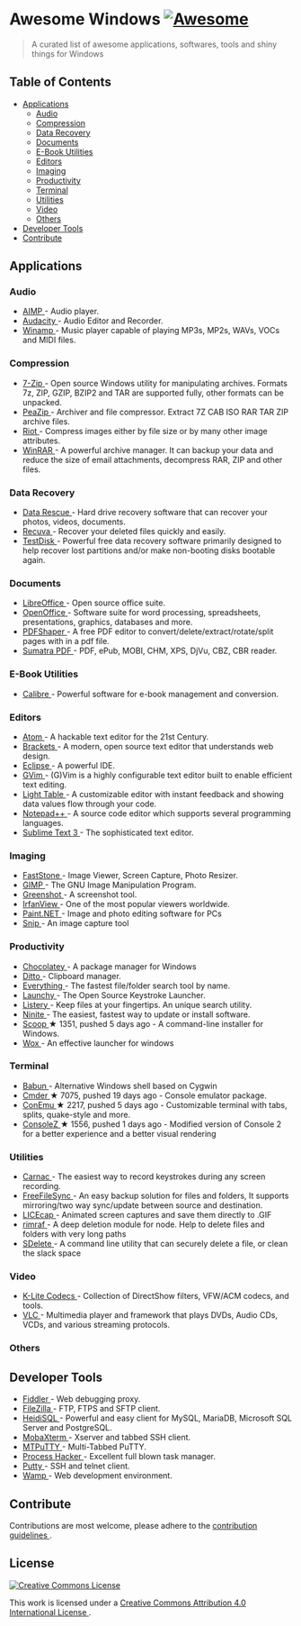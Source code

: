 <h1>
 Awesome Windows
 <a href="https://github.com/sindresorhus/awesome">
  <img alt="Awesome" src="https://cdn.rawgit.com/sindresorhus/awesome/d7305f38d29fed78fa85652e3a63e154dd8e8829/media/badge.svg"/>
 </a>
</h1>
<blockquote>
 <p>
  A curated list of awesome applications, softwares, tools and shiny things for Windows
 </p>
</blockquote>
<h2>
 Table of Contents
</h2>
<ul>
 <li>
  <a href="#applications">
   Applications
  </a>
  <ul>
   <li>
    <a href="#audio">
     Audio
    </a>
   </li>
   <li>
    <a href="#compression">
     Compression
    </a>
   </li>
   <li>
    <a href="#data-recovery">
     Data Recovery
    </a>
   </li>
   <li>
    <a href="#documents">
     Documents
    </a>
   </li>
   <li>
    <a href="#e-book-utilities">
     E-Book Utilities
    </a>
   </li>
   <li>
    <a href="#editors">
     Editors
    </a>
   </li>
   <li>
    <a href="#imaging">
     Imaging
    </a>
   </li>
   <li>
    <a href="#productivity">
     Productivity
    </a>
   </li>
   <li>
    <a href="#terminal">
     Terminal
    </a>
   </li>
   <li>
    <a href="#utilities">
     Utilities
    </a>
   </li>
   <li>
    <a href="#video">
     Video
    </a>
   </li>
   <li>
    <a href="#others">
     Others
    </a>
   </li>
  </ul>
 </li>
 <li>
  <a href="#developer-tools">
   Developer Tools
  </a>
 </li>
 <li>
  <a href="#contribute">
   Contribute
  </a>
 </li>
</ul>
<h2>
 Applications
</h2>
<h3>
 Audio
</h3>
<ul>
 <li>
  <a href="http://www.aimp.ru/">
   AIMP
  </a>
  - Audio player.
 </li>
 <li>
  <a href="http://audacityteam.org/">
   Audacity
  </a>
  - Audio Editor and Recorder.
 </li>
 <li>
  <a href="http://www.winamp.com/">
   Winamp
  </a>
  - Music player capable of playing MP3s, MP2s, WAVs, VOCs and MIDI files.
 </li>
</ul>
<h3>
 Compression
</h3>
<ul>
 <li>
  <a href="http://www.7-zip.org/">
   7-Zip
  </a>
  - Open source Windows utility for manipulating archives. Formats 7z, ZIP, GZIP, BZIP2 and TAR are supported fully, other formats can be unpacked.
 </li>
 <li>
  <a href="http://www.peazip.org/">
   PeaZip
  </a>
  - Archiver and file compressor. Extract 7Z CAB ISO RAR TAR ZIP archive files.
 </li>
 <li>
  <a href="http://luci.criosweb.ro/riot/">
   Riot
  </a>
  - Compress images either by file size or by many other image attributes.
 </li>
 <li>
  <a href="http://www.rarlab.com/">
   WinRAR
  </a>
  -  A powerful archive manager. It can backup your data and reduce the size of email attachments, decompress RAR, ZIP and other files.
 </li>
</ul>
<h3>
 Data Recovery
</h3>
<ul>
 <li>
  <a href="https://www.prosofteng.com/datarescuepc3/">
   Data Rescue
  </a>
  - Hard drive recovery software that can recover your photos, videos, documents.
 </li>
 <li>
  <a href="https://www.piriform.com/recuva">
   Recuva
  </a>
  - Recover your deleted files quickly and easily.
 </li>
 <li>
  <a href="http://www.cgsecurity.org/wiki/TestDisk">
   TestDisk
  </a>
  -  Powerful free data recovery software primarily designed to help recover lost partitions and/or make non-booting disks bootable again.
 </li>
</ul>
<h3>
 Documents
</h3>
<ul>
 <li>
  <a href="https://www.libreoffice.org/">
   LibreOffice
  </a>
  - Open source office suite.
 </li>
 <li>
  <a href="https://www.openoffice.org/">
   OpenOffice
  </a>
  - Software suite for word processing, spreadsheets, presentations, graphics, databases and more.
 </li>
 <li>
  <a href="http://www.pdfshaper.com/">
   PDFShaper
  </a>
  - A free PDF editor to convert/delete/extract/rotate/split pages with in a pdf file.
 </li>
 <li>
  <a href="http://www.sumatrapdfreader.org/free-pdf-reader.html">
   Sumatra PDF
  </a>
  - PDF, ePub, MOBI, CHM, XPS, DjVu, CBZ, CBR reader.
 </li>
</ul>
<h3>
 E-Book Utilities
</h3>
<ul>
 <li>
  <a href="http://calibre-ebook.com/">
   Calibre
  </a>
  - Powerful software for e-book management and conversion.
 </li>
</ul>
<h3>
 Editors
</h3>
<ul>
 <li>
  <a href="https://atom.io/">
   Atom
  </a>
  - A hackable text editor for the 21st Century.
 </li>
 <li>
  <a href="http://brackets.io/">
   Brackets
  </a>
  - A modern, open source text editor that understands web design.
 </li>
 <li>
  <a href="https://eclipse.org/downloads/">
   Eclipse
  </a>
  - A powerful IDE.
 </li>
 <li>
  <a href="http://www.vim.org/download.php#pc">
   GVim
  </a>
  - (G)Vim is a highly configurable text editor built to enable efficient text editing.
 </li>
 <li>
  <a href="http://lighttable.com/">
   Light Table
  </a>
  - A customizable editor with instant feedback and showing data values flow through your code.
 </li>
 <li>
  <a href="https://notepad-plus-plus.org/">
   Notepad++
  </a>
  - A source code editor which supports several programming languages.
 </li>
 <li>
  <a href="http://www.sublimetext.com/3">
   Sublime Text 3
  </a>
  - The sophisticated text editor.
 </li>
</ul>
<h3>
 Imaging
</h3>
<ul>
 <li>
  <a href="http://www.faststone.org/">
   FastStone
  </a>
  - Image Viewer, Screen Capture, Photo Resizer.
 </li>
 <li>
  <a href="http://www.gimp.org/">
   GIMP
  </a>
  - The GNU Image Manipulation Program.
 </li>
 <li>
  <a href="http://getgreenshot.org/">
   Greenshot
  </a>
  - A screenshot tool.
 </li>
 <li>
  <a href="http://www.irfanview.com/">
   IrfanView
  </a>
  - One of the most popular viewers worldwide.
 </li>
 <li>
  <a href="http://www.getpaint.net/index.html">
   Paint.NET
  </a>
  - Image and photo editing software for PCs
 </li>
 <li>
  <a href="https://mix.office.com/Snip">
   Snip
  </a>
  - An image capture tool
 </li>
</ul>
<h3>
 Productivity
</h3>
<ul>
 <li>
  <a href="https://chocolatey.org/">
   Chocolatey
  </a>
  - A package manager for Windows
 </li>
 <li>
  <a href="http://ditto-cp.sourceforge.net/">
   Ditto
  </a>
  - Clipboard manager.
 </li>
 <li>
  <a href="http://www.voidtools.com/">
   Everything
  </a>
  - The fastest file/folder search tool by name.
 </li>
 <li>
  <a href="http://www.launchy.net/">
   Launchy
  </a>
  - The Open Source Keystroke Launcher.
 </li>
 <li>
  <a href="http://www.listary.com/">
   Listery
  </a>
  - Keep files at your fingertips. An unique search utility.
 </li>
 <li>
  <a href="https://ninite.com/">
   Ninite
  </a>
  - The easiest, fastest way to update or install software.
 </li>
 <li>
  <a href="https://github.com/lukesampson/scoop">
   Scoop
  </a>
  <span>
   &#9733 1351, pushed 5 days ago
  </span>
  - A command-line installer for Windows.
 </li>
 <li>
  <a href="http://www.getwox.com/">
   Wox
  </a>
  - An effective launcher for windows
 </li>
</ul>
<h3>
 Terminal
</h3>
<ul>
 <li>
  <a href="http://babun.github.io/">
   Babun
  </a>
  - Alternative Windows shell based on Cygwin
 </li>
 <li>
  <a href="https://github.com/cmderdev/cmder">
   Cmder
  </a>
  <span>
   &#9733 7075, pushed 19 days ago
  </span>
  - Console emulator package.
 </li>
 <li>
  <a href="https://github.com/Maximus5/ConEmu">
   ConEmu
  </a>
  <span>
   &#9733 2217, pushed 5 days ago
  </span>
  - Customizable terminal with tabs, splits, quake-style and more.
 </li>
 <li>
  <a href="https://github.com/cbucher/console">
   ConsoleZ
  </a>
  <span>
   &#9733 1556, pushed 1 days ago
  </span>
  - Modified version of Console 2 for a better experience and a better visual rendering
 </li>
</ul>
<h3>
 Utilities
</h3>
<ul>
 <li>
  <a href="http://code52.org/carnac/">
   Carnac
  </a>
  - The easiest way to record keystrokes during any screen recording.
 </li>
 <li>
  <a href="http://www.freefilesync.org/">
   FreeFileSync
  </a>
  - An easy backup solution for files and folders, It supports mirroring/two way sync/update between source and destination.
 </li>
 <li>
  <a href="http://www.cockos.com/licecap/">
   LICEcap
  </a>
  - Animated screen captures and save them directly to .GIF
 </li>
 <li>
  <a href="https://www.npmjs.com/package/rimraf">
   rimraf
  </a>
  - A deep deletion module for node. Help to delete files and folders with very long paths
 </li>
 <li>
  <a href="https://technet.microsoft.com/en-us/sysinternals/sdelete.aspx">
   SDelete
  </a>
  -  A command line utility that can securely delete a file, or clean the slack space
 </li>
</ul>
<h3>
 Video
</h3>
<ul>
 <li>
  <a href="http://www.codecguide.com/download_kl.htm">
   K-Lite Codecs
  </a>
  - Collection of DirectShow filters, VFW/ACM codecs, and tools.
 </li>
 <li>
  <a href="http://www.videolan.org/vlc/index.html">
   VLC
  </a>
  - Multimedia player and framework that plays DVDs, Audio CDs, VCDs, and various streaming protocols.
 </li>
</ul>
<h3>
 Others
</h3>
<h2>
 Developer Tools
</h2>
<ul>
 <li>
  <a href="http://www.telerik.com/fiddler">
   Fiddler
  </a>
  - Web debugging proxy.
 </li>
 <li>
  <a href="https://filezilla-project.org/">
   FileZilla
  </a>
  - FTP, FTPS and SFTP client.
 </li>
 <li>
  <a href="http://www.heidisql.com/">
   HeidiSQL
  </a>
  - Powerful and easy client for MySQL, MariaDB, Microsoft SQL Server and PostgreSQL.
 </li>
 <li>
  <a href="http://mobaxterm.mobatek.net/">
   MobaXterm
  </a>
  - Xserver and tabbed SSH client.
 </li>
 <li>
  <a href="http://ttyplus.com/multi-tabbed-putty/">
   MTPuTTY
  </a>
  - Multi-Tabbed PuTTY.
 </li>
 <li>
  <a href="http://processhacker.sourceforge.net/">
   Process Hacker
  </a>
  - Excellent full blown task manager.
 </li>
 <li>
  <a href="http://www.chiark.greenend.org.uk/~sgtatham/putty/download.html">
   Putty
  </a>
  - SSH and telnet client.
 </li>
 <li>
  <a href="http://www.wampserver.com/en/">
   Wamp
  </a>
  - Web development environment.
 </li>
</ul>
<h2>
 Contribute
</h2>
<p>
 Contributions are most welcome, please adhere to the
 <a href="contributing.md">
  contribution guidelines
 </a>
 .
</p>
<h2>
 License
</h2>
<p>
 <a href="http://creativecommons.org/licenses/by/4.0/">
  <img alt="Creative Commons License" src="http://i.creativecommons.org/l/by/4.0/88x31.png"/>
 </a>
</p>
<p>
 This work is licensed under a
 <a href="http://creativecommons.org/licenses/by/4.0/">
  Creative Commons Attribution 4.0 International License
 </a>
 .
</p>
